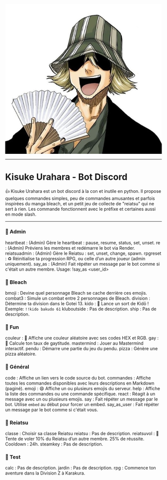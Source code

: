 ![kisuke](assets/kisuke.jpg)

---
# Kisuke Urahara - Bot Discord

👍 Kisuke Urahara est un bot discord à la con et inutile en python. Il propose quelques commandes simples, peu de commandes amusantes et parfois inspirées du manga bleach, et un petit jeu de collecte de "reiatsu" qui ne sert à rien. Les commande fonctionnent avec le préfixe et certaines aussi en mode slash.

---

### 📂 Admin
heartbeat : (Admin) Gère le heartbeat : pause, resume, status, set, unset.
re : (Admin) Préviens les membres et redémarre le bot via Render.
reiatsuadmin : (Admin) Gère le Reiatsu : set, unset, change, spawn.
rpgreset : ♻️ Réinitialise ta progression RPG, ou celle d’un autre joueur (admin uniquement).
say_as : (Admin) Fait répéter un message par le bot comme si c'était un autre membre.
Usage: !say_as <user_id> <message>

### 📂 Bleach
bmoji : Devine quel personnage Bleach se cache derrière ces emojis.
combat3 : Simule un combat entre 2 personnages de Bleach.
division : Détermine ta division dans le Gotei 13.
kido : 🎼 Lance un sort de Kidō ! Exemple: `!!kido bakudo 61`
kluboutside : Pas de description.
ship : Pas de description.

### 📂 Fun
couleur : 🎨 Affiche une couleur aléatoire avec ses codes HEX et RGB.
gay : 🌈 Calcule ton taux de gaytitude.
mastermind : Jouer au Mastermind interactif.
pendu : Démarre une partie du jeu du pendu.
pizza : Génère une pizza aléatoire.

### 📂 Général
code : Affiche un lien vers le code source du bot.
commandes : Affiche toutes les commandes disponibles avec leurs descriptions en Markdown (paginé).
emoji : 😄 Affiche un ou plusieurs emojis du serveur.
help : Affiche la liste des commandes ou une commande spécifique.
react : Réagit à un message avec un ou plusieurs emojis.
say : Fait répéter un message par le bot. Utilise `embed` au début pour forcer un embed.
say_as_user : Fait répéter un message par le bot comme si c'était vous.

### 📂 Reiatsu
classe : Choisir sa classe Reiatsu
reiatsu : Pas de description.
reiatsuvol : 💠 Tente de voler 10% du Reiatsu d’un autre membre. 25% de réussite. Cooldown : 24h.
steamkey : Pas de description.

### 📂 Test
calc : Pas de description.
jardin : Pas de description.
rpg : Commence ton aventure dans la Division Z à Karakura.
